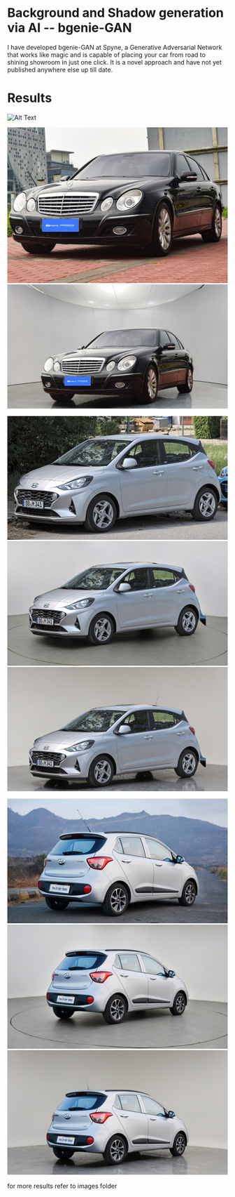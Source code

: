 # Background and Shadow generation via AI -- bgenie-GAN

I have developed bgenie-GAN at Spyne, a Generative Adversarial Network that works like magic and is capable of placing your car from road to shining showroom in just one click. It is a novel approach and have not yet published anywhere else up till date.


# Results 

![Alt Text](images/ezgif.com-video-to-gif.gif)

![](images/2a.jpg)
![](images/2agn.png)

![](images/car_4.jpg)
![](images/_car_4.png)
![](images/car_4.png)


![](images/car_8.jpeg)
![](images/_car_8.png)
![](images/car_8.png)

for more results refer to images folder






